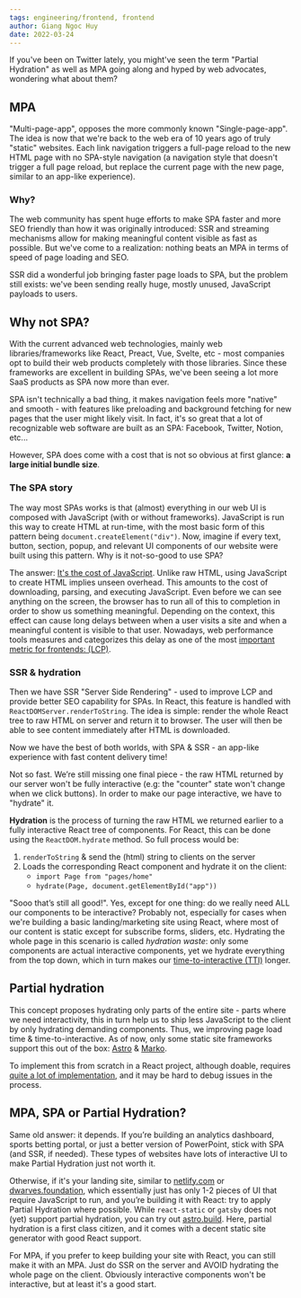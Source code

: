 ```yaml
---
tags: engineering/frontend, frontend
author: Giang Ngoc Huy
date: 2022-03-24
---
```


If you've been on Twitter lately, you might've seen the term "Partial Hydration" as well as MPA going along and hyped by web advocates, wondering what about them?

## MPA

"Multi-page-app", opposes the more commonly known "Single-page-app". The idea is now that we're back to the web era of 10 years ago of truly "static" websites. Each link navigation triggers a full-page reload to the new HTML page with no SPA-style navigation (a navigation style that doesn't trigger a full page reload, but replace the current page with the new page, similar to an app-like experience).

### Why?

The web community has spent huge efforts to make SPA faster and more SEO friendly than how it was originally introduced: SSR and streaming mechanisms allow for making meaningful content visible as fast as possible. But we've come to a realization: nothing beats an MPA in terms of speed of page loading and SEO.

SSR did a wonderful job bringing faster page loads to SPA, but the problem still exists: we've been sending really huge, mostly unused, JavaScript payloads to users.

## Why not SPA?

With the current advanced web technologies, mainly web libraries/frameworks like React, Preact, Vue, Svelte, etc - most companies opt to build their web products completely with those libraries. Since these frameworks are excellent in building SPAs, we've been seeing a lot more SaaS products as SPA now more than ever.

SPA isn't technically a bad thing, it makes navigation feels more "native" and smooth - with features like preloading and background fetching for new pages that the user might likely visit. In fact, it's so great that a lot of recognizable web software are built as an SPA: Facebook, Twitter, Notion, etc...

However, SPA does come with a cost that is not so obvious at first glance: **a large initial bundle size**.

### The SPA story

The way most SPAs works is that (almost) everything in our web UI is composed with JavaScript (with or without frameworks). JavaScript is run this way to create HTML at run-time, with the most basic form of this pattern being `document.createElement("div")`. Now, imagine if every text, button, section, popup, and relevant UI components of our website were built using this pattern. Why is it not-so-good to use SPA?

The answer: [It's the cost of JavaScript](https://timkadlec.com/remembers/2020-04-21-the-cost-of-javascript-frameworks/). Unlike raw HTML, using JavaScript to create HTML implies unseen overhead. This amounts to the cost of downloading, parsing, and executing JavaScript. Even before we can see anything on the screen, the browser has to run all of this to completion in order to show us something meaningful. Depending on the context, this effect can cause long delays between when a user visits a site and when a meaningful content is visible to that user. Nowadays, web performance tools measures and categorizes this delay as one of the most [important metric for frontends: (LCP)](https://web.dev/lcp/).

### SSR & hydration

Then we have SSR "Server Side Rendering" - used to improve LCP and provide better SEO capability for SPAs. In React, this feature is handled with `ReactDOMServer.renderToString`. The idea is simple: render the whole React tree to raw HTML on server and return it to browser. The user will then be able to see content immediately after HTML is downloaded.

Now we have the best of both worlds, with SPA & SSR - an app-like experience with fast content delivery time!

Not so fast. We’re still missing one final piece - the raw HTML returned by our server won't be fully interactive (e.g: the "counter" state won't change when we click buttons). In order to make our page interactive, we have to "hydrate" it.

**Hydration** is the process of turning the raw HTML we returned earlier to a fully interactive React tree of components. For React, this can be done using the `ReactDOM.hydrate` method. So full process would be:

1. `renderToString` & send the (html) string to clients on the server
2. Loads the corresponding React component and hydrate it on the client:
   - `import Page from "pages/home"`
   - `hydrate(Page, document.getElementById("app"))`

"Sooo that’s still all good!". Yes, except for one thing: do we really need ALL our components to be interactive? Probably not, especially for cases when we're building a basic landing/marketing site using React, where most of our content is static except for subscribe forms, sliders, etc. Hydrating the whole page in this scenario is called _hydration waste_: only some components are actual interactive components, yet we hydrate everything from the top down, which in turn makes our [time-to-interactive (TTI)](https://web.dev/interactive/) longer.

## Partial hydration

This concept proposes hydrating only parts of the entire site - parts where we need interactivity, this in turn help us to ship less JavaScript to the client by only hydrating demanding components. Thus, we improving page load time & time-to-interactive. As of now, only some static site frameworks support this out of the box: [Astro](https://docs.astro.build/core-concepts/component-hydration) & [Marko](https://markojs.com/).

To implement this from scratch in a React project, although doable, requires [quite a lot of implementation](https://medium.com/@luke_schmuke/how-we-achieved-the-best-web-performance-with-partial-hydration-20fab9c808d5), and it may be hard to debug issues in the process.

## MPA, SPA or Partial Hydration?

Same old answer: it depends. If you’re building an analytics dashboard, sports betting portal, or just a better version of PowerPoint, stick with SPA (and SSR, if needed). These types of websites have lots of interactive UI to make Partial Hydration just not worth it.

Otherwise, if it's your landing site, similar to [netlify.com](http://netlify.com/) or [dwarves.foundation](https://dwarves.foundation/), which essentially just has only 1-2 pieces of UI that require JavaScript to run, and you’re building it with React: try to apply Partial Hydration where possible. While `react-static` or `gatsby` does not (yet) support partial hydration, you can try out [astro.build](https://astro.build/). Here, partial hydration is a first class citizen, and it comes with a decent static site generator with good React support.

For MPA, if you prefer to keep building your site with React, you can still make it with an MPA. Just do SSR on the server and AVOID hydrating the whole page on the client. Obviously interactive components won't be interactive, but at least it's a good start.
